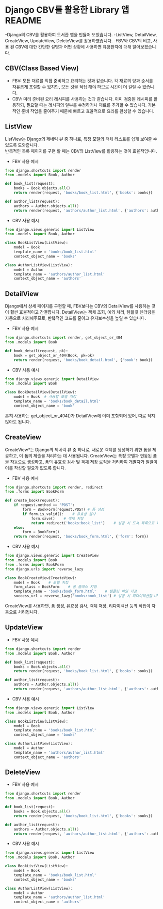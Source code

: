 # Django CBV를 활용한 Library 앱 README

-Django의 CBV를 활용하여 도서관 앱을 만들어 보았습니다.
-ListView, DetailView, CreateView, UpdateView, DeleteView를 활용하였습니다.
-FBV와 CBV의 비교, 사용 된 CBV에 대한 간단한 설명과 어떤 상황에 사용하면 유용한지에 대해 알아보겠습니다.<br>

## CBV(Class Based View)
* FBV: 모든 재료를 직접 준비하고 요리하는 것과 같습니다. 각 재료의 양과 순서를 자유롭게 조절할 수 있지만, 모든 것을 직접 해야 하므로 시간이 더 걸릴 수 있습니다.
* CBV: 미리 준비된 요리 레시피를 사용하는 것과 같습니다. 이미 검증된 레시피를 활용하되, 필요할 때는 레시피의 일부를 수정하거나 재료를 추가할 수 있습니다. 기본적인 준비 작업을 줄여주기 때문에 빠르고 효율적으로 요리를 완성할 수 있습니다.

## ListView
ListView는 Django의 제네릭 뷰 중 하나로, 특정 모델의 객체 리스트를 쉽게 보여줄 수 있도록 도와줍니다.<br>
반복적인 목록 페이지를 구현 할 때는 CBV의 ListView를 활용하는 것이 효율적입니다.

* FBV 사용 예시
```python
from django.shortcuts import render
from .models import Book, Author

def book_list(request):
    books = Book.objects.all()
    return render(request, 'books/book_list.html', {'books': books})

def author_list(request):
    authors = Author.objects.all()
    return render(request, 'authors/author_list.html', {'authors': authors})
```
* CBV 사용 예시
```python
from django.views.generic import ListView
from .models import Book, Author

class BookListView(ListView):
    model = Book
    template_name = 'books/book_list.html'
    context_object_name = 'books'

class AuthorListView(ListView):
    model = Author
    template_name = 'authors/author_list.html'
    context_object_name = 'authors'
```

## DetailView
Django에서 상세 페이지를 구현할 때, FBV보다는 CBV의 DetailView를 사용하는 것이 훨씬 효율적이고 간결합니다. DetailView는 객체 조회, 예외 처리, 템플릿 렌더링을 자동으로 처리해주므로, 반복적인 코드를 줄이고 유지보수성을 높일 수 있습니다.

* FBV 사용 예시
```python
from django.shortcuts import render, get_object_or_404
from .models import Book

def book_detail(request, pk):
    book = get_object_or_404(Book, pk=pk)
    return render(request, 'books/book_detail.html', {'book': book})
```
* CBV 사용 예시
```python
from django.views.generic import DetailView
from .models import Book

class BookDetailView(DetailView):
    model = Book  # 사용할 모델 지정
    template_name = 'books/book_detail.html'
    context_object_name = 'book'
```
흔히 사용하는 get_object_or_404()가 DetailView에 이미 포함되어 있어, 따로 적지 않아도 됩니다.

## CreateView
CreateView*는 Django의 제네릭 뷰 중 하나로, 새로운 객체를 생성하기 위한 폼을 제공하고, 이 폼의 제출을 처리하는 데 사용됩니다. CreateView는 특정 모델과 연동된 폼을 자동으로 생성하고, 폼의 유효성 검사 및 객체 저장 로직을 처리하여 개발자가 일일이 이를 작성할 필요가 없도록 합니다.

* FBV 사용 예시
```python
from django.shortcuts import render, redirect
from .forms import BookForm

def create_book(request):
    if request.method == 'POST':
        form = BookForm(request.POST) # 폼 생성
        if form.is_valid():    # 유효성 검사
            form.save()    # 객체 저장
            return redirect('books:book_list')    # 성공 시 도서 목록으로 리다이렉션
    else:
        form = BookForm()
    return render(request, 'books/book_form.html', {'form': form})
```

* CBV 사용 예시
```python
from django.views.generic import CreateView
from .models import Book
from .forms import BookForm
from django.urls import reverse_lazy

class BookCreateView(CreateView):
    model = Book    # 모델 지정
    form_class = BookForm    # 폼 클래스 지정
    template_name = 'books/book_form.html'    # 템플릿 파일 지정
    success_url = reverse_lazy('books:book_list') # 성공 시 리다이렉션할 URL 지정
```
CreateView를 사용하면, 폼 생성, 유효성 검사, 객체 저장, 리다이렉션 등의 작업이 자동으로 처리됩니다.

## UpdateView

* FBV 사용 예시
```python
from django.shortcuts import render
from .models import Book, Author

def book_list(request):
    books = Book.objects.all()
    return render(request, 'books/book_list.html', {'books': books})

def author_list(request):
    authors = Author.objects.all()
    return render(request, 'authors/author_list.html', {'authors': authors})
```
* CBV 사용 예시
```python
from django.views.generic import ListView
from .models import Book, Author

class BookListView(ListView):
    model = Book
    template_name = 'books/book_list.html'
    context_object_name = 'books'

class AuthorListView(ListView):
    model = Author
    template_name = 'authors/author_list.html'
    context_object_name = 'authors'
```
## DeleteView

* FBV 사용 예시
```python
from django.shortcuts import render
from .models import Book, Author

def book_list(request):
    books = Book.objects.all()
    return render(request, 'books/book_list.html', {'books': books})

def author_list(request):
    authors = Author.objects.all()
    return render(request, 'authors/author_list.html', {'authors': authors})
```
* CBV 사용 예시
```python
from django.views.generic import ListView
from .models import Book, Author

class BookListView(ListView):
    model = Book
    template_name = 'books/book_list.html'
    context_object_name = 'books'

class AuthorListView(ListView):
    model = Author
    template_name = 'authors/author_list.html'
    context_object_name = 'authors'
```

